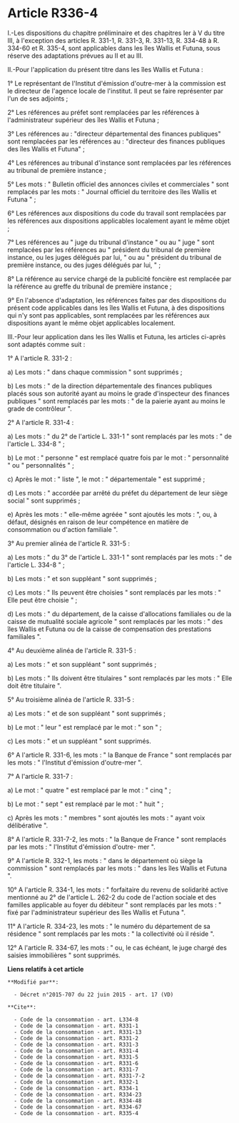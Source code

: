 # Article R336-4

I.-Les dispositions du chapitre préliminaire et des chapitres Ier à V du titre III, à l'exception des articles R. 331-1, R.
331-3, R. 331-13, R. 334-48 à R. 334-60 et R. 335-4, sont applicables dans les îles Wallis et Futuna, sous réserve des
adaptations prévues au II et au III. 

II.-Pour l'application du présent titre dans les îles Wallis et Futuna : 

1° Le représentant de l'Institut d'émission d'outre-mer à la commission est le directeur de l'agence locale de l'institut. Il
peut se faire représenter par l'un de ses adjoints ; 

2° Les références au préfet sont remplacées par les références à l'administrateur supérieur des îles Wallis et Futuna ; 

3° Les références au : "directeur départemental des finances publiques" sont remplacées par les références au : "directeur
des finances publiques des îles Wallis et Futuna" ;  

4° Les références au tribunal d'instance sont remplacées par les références au tribunal de première instance ; 

5° Les mots : " Bulletin officiel des annonces civiles et commerciales " sont remplacés par les mots : " Journal officiel du
territoire des îles Wallis et Futuna " ; 

6° Les références aux dispositions du code du travail sont remplacées par les références aux dispositions applicables
localement ayant le même objet ; 

7° Les références au " juge du tribunal d'instance " ou au " juge " sont remplacées par les références au " président du
tribunal de première instance, ou les juges délégués par lui, " ou au " président du tribunal de première instance, ou des
juges délégués par lui, " ; 

8° La référence au service chargé de la publicité foncière est remplacée par la référence au greffe du tribunal de première
instance ; 

9° En l'absence d'adaptation, les références faites par des dispositions du présent code applicables dans les îles Wallis et
Futuna, à des dispositions qui n'y sont pas applicables, sont remplacées par les références aux dispositions ayant le même
objet applicables localement. 

III.-Pour leur application dans les îles Wallis et Futuna, les articles ci-après sont adaptés comme suit : 

1° A l'article R. 331-2 : 

a) Les mots : " dans chaque commission " sont supprimés ; 

b) Les mots : " de la direction départementale des finances publiques placés sous son autorité ayant au moins le grade
d'inspecteur des finances publiques " sont remplacés par les mots : " de la paierie ayant au moins le grade de contrôleur ". 

2° A l'article R. 331-4 : 

a) Les mots : " du 2° de l'article L. 331-1 " sont remplacés par les mots : " de l'article L. 334-8 " ; 

b) Le mot : " personne " est remplacé quatre fois par le mot : " personnalité " ou " personnalités " ; 

c) Après le mot : " liste ", le mot : " départementale " est supprimé ; 

d) Les mots : " accordée par arrêté du préfet du département de leur siège social " sont supprimés ; 

e) Après les mots : " elle-même agréée " sont ajoutés les mots : ", ou, à défaut, désignés en raison de leur compétence en
matière de consommation ou d'action familiale ". 

3° Au premier alinéa de l'article R. 331-5 : 

a) Les mots : " du 3° de l'article L. 331-1 " sont remplacés par les mots : " de l'article L. 334-8 " ; 

b) Les mots : " et son suppléant " sont supprimés ; 

c) Les mots : " Ils peuvent être choisies " sont remplacés par les mots : " Elle peut être choisie " ; 

d) Les mots : " du département, de la caisse d'allocations familiales ou de la caisse de mutualité sociale agricole " sont
remplacés par les mots : " des îles Wallis et Futuna ou de la caisse de compensation des prestations familiales ". 

4° Au deuxième alinéa de l'article R. 331-5 : 

a) Les mots : " et son suppléant " sont supprimés ; 

b) Les mots : " Ils doivent être titulaires " sont remplacés par les mots : " Elle doit être titulaire ". 

5° Au troisième alinéa de l'article R. 331-5 : 

a) Les mots : " et de son suppléant " sont supprimés ; 

b) Le mot : " leur " est remplacé par le mot : " son " ; 

c) Les mots : " et un suppléant " sont supprimés. 

6° A l'article R. 331-6, les mots : " la Banque de France " sont remplacés par les mots : " l'Institut d'émission d'outre-mer
". 

7° A l'article R. 331-7 : 

a) Le mot : " quatre " est remplacé par le mot : " cinq " ; 

b) Le mot : " sept " est remplacé par le mot : " huit " ; 

c) Après les mots : " membres " sont ajoutés les mots : " ayant voix délibérative ". 

8° A l'article R. 331-7-2, les mots : " la Banque de France " sont remplacés par les mots : " l'Institut d'émission d'outre-
mer ". 

9° A l'article R. 332-1, les mots : " dans le département où siège la commission " sont remplacés par les mots : " dans les
îles Wallis et Futuna ". 

10° A l'article R. 334-1, les mots : " forfaitaire du revenu de solidarité active mentionné au 2° de l'article L. 262-2 du
code de l'action sociale et des familles applicable au foyer du débiteur " sont remplacés par les mots : " fixé par
l'administrateur supérieur des îles Wallis et Futuna ". 

11° A l'article R. 334-23, les mots : " le numéro du département de sa résidence " sont remplacés par les mots : " la
collectivité où il réside ". 

12° A l'article R. 334-67, les mots : " ou, le cas échéant, le juge chargé des saisies immobilières " sont supprimés.

**Liens relatifs à cet article**

	**Modifié par**:

	  - Décret n°2015-707 du 22 juin 2015 - art. 17 (VD)

	**Cite**:

	  - Code de la consommation - art. L334-8
	  - Code de la consommation - art. R331-1
	  - Code de la consommation - art. R331-13
	  - Code de la consommation - art. R331-2
	  - Code de la consommation - art. R331-3
	  - Code de la consommation - art. R331-4
	  - Code de la consommation - art. R331-5
	  - Code de la consommation - art. R331-6
	  - Code de la consommation - art. R331-7
	  - Code de la consommation - art. R331-7-2
	  - Code de la consommation - art. R332-1
	  - Code de la consommation - art. R334-1
	  - Code de la consommation - art. R334-23
	  - Code de la consommation - art. R334-48
	  - Code de la consommation - art. R334-67
	  - Code de la consommation - art. R335-4
